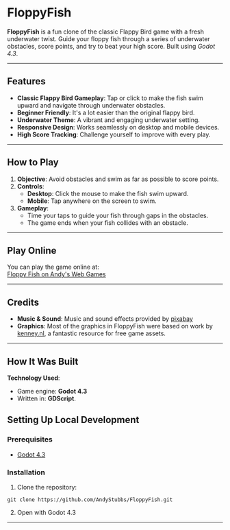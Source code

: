 # FloppyFish

**FloppyFish** is a fun clone of the classic Flappy Bird game with a fresh underwater twist. Guide your floppy fish through a series of underwater obstacles, score points, and try to beat your high score. Built using *Godot 4.3*.

---

## Features

- **Classic Flappy Bird Gameplay**: Tap or click to make the fish swim upward and navigate through underwater obstacles.
- **Beginner Friendly**: It's a lot easier than the original flappy bird.
- **Underwater Theme**: A vibrant and engaging underwater setting.
- **Responsive Design**: Works seamlessly on desktop and mobile devices.
- **High Score Tracking**: Challenge yourself to improve with every play.

---

## How to Play

1. **Objective**: Avoid obstacles and swim as far as possible to score points.
2. **Controls**:
   - **Desktop**: Click the mouse to make the fish swim upward.
   - **Mobile**: Tap anywhere on the screen to swim.
3. **Gameplay**:
   - Time your taps to guide your fish through gaps in the obstacles.
   - The game ends when your fish collides with an obstacle.

---

## Play Online
You can play the game online at:  
[Floppy Fish on Andy's Web Games](https://www.andyswebgames.com/games/floppy)

---

## Credits

- **Music & Sound**: Music and sound effects provided by [pixabay](https://pixabay.com)
- **Graphics**: Most of the graphics in FloppyFish were based on work by [kenney.nl](https://kenney.nl), a fantastic resource for free game assets.

---

## How It Was Built

**Technology Used**:
- Game engine: **Godot 4.3**
- Written in: **GDScript**.

## Setting Up Local Development

### Prerequisites
- [Godot 4.3](https://godotengine.org/download/archive/)

### Installation
1. Clone the repository:
```
git clone https://github.com/AndyStubbs/FloppyFish.git
```
2. Open with Godot 4.3
---
